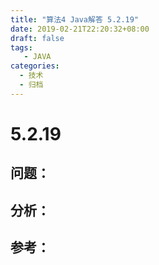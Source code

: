 ```yaml
---
title: "算法4 Java解答 5.2.19"
date: 2019-02-21T22:20:32+08:00
draft: false
tags:
   - JAVA
categories:
  - 技术
  - 归档
---
```



# 5.2.19

## 问题：


## 分析：


## 参考：


